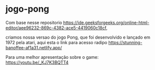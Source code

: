 # jogo-pong

Com base nesse repositorio https://ide.geeksforgeeks.org/online-html-editor/aee96232-869c-4382-ace5-4419060c18cf,

criamos nossa versao do jogo Pong, que foi desenvolvido e lançado em 1972 pela atari, 
aqui esta o link para acesso radipo https://stunning-banoffee-af1a31.netlify.app/


Para uma melhor apresentação sobre o game: https://youtu.be/_KJ7K3BQTT4
